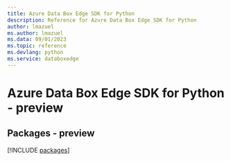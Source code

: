 ```yaml
---
title: Azure Data Box Edge SDK for Python
description: Reference for Azure Data Box Edge SDK for Python
author: lmazuel
ms.author: lmazuel
ms.data: 09/01/2023
ms.topic: reference
ms.devlang: python
ms.service: databoxedge
---
```

# Azure Data Box Edge SDK for Python - preview
## Packages - preview
[!INCLUDE [packages](data-box-edge-index.md)]